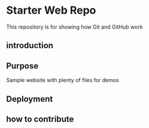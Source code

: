 # Starter Web Repo

This repository is for showing how Git and GitHub work

## introduction

## Purpose

Sample website with plenty of files for demos

## Deployment

## how to contribute


